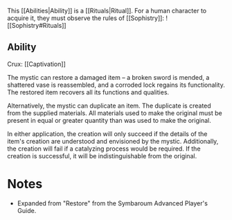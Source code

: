 This [[Abilities|Ability]] is a [[Rituals|Ritual]]. For a human character to acquire it, they must observe the rules of [[Sophistry]]:
![[Sophistry#Rituals]]
## Ability
Crux: [[Captivation]]

The mystic can restore a damaged item – a broken sword is mended, a shattered vase is reassembled, and a corroded lock regains its functionality. The restored item recovers all its functions and qualities.

Alternatively, the mystic can duplicate an item. The duplicate is created from the supplied materials. All materials used to make the original must be present in equal or greater quantity than was used to make the original.

In either application, the creation will only succeed if the details of the item's creation are understood and envisioned by the mystic. Additionally, the creation will fail if a catalyzing process would be required. If the creation is successful, it will be indistinguishable from the original.
# Notes
* Expanded from "Restore" from the Symbaroum Advanced Player's Guide.